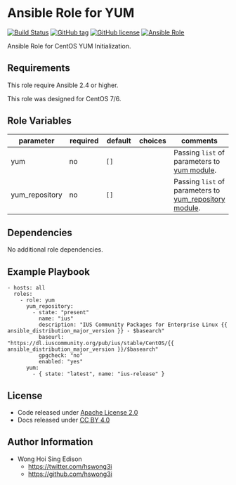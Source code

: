 Ansible Role for YUM
====================

[![Build Status](https://travis-ci.org/alvistack/ansible-role-yum.svg?branch=master)](https://travis-ci.org/alvistack/ansible-role-yum)
[![GitHub tag](https://img.shields.io/github/tag/alvistack/ansible-role-yum.svg)](https://github.com/alvistack/ansible-role-yum)
[![GitHub license](https://img.shields.io/github/license/alvistack/ansible-role-yum.svg)](https://github.com/alvistack/ansible-role-yum/blob/master/LICENSE)
[![Ansible Role](https://img.shields.io/badge/galaxy-alvistack.yum-blue.svg)](https://galaxy.ansible.com/alvistack/yum)

Ansible Role for CentOS YUM Initialization.

Requirements
------------

This role require Ansible 2.4 or higher.

This role was designed for CentOS 7/6.

Role Variables
--------------

<table>
<colgroup>
<col width="20%" />
<col width="20%" />
<col width="20%" />
<col width="20%" />
<col width="20%" />
</colgroup>
<thead>
<tr class="header">
<th>parameter</th>
<th>required</th>
<th>default</th>
<th>choices</th>
<th>comments</th>
</tr>
</thead>
<tbody>
<tr class="odd">
<td>yum</td>
<td>no</td>
<td><code>[]</code></td>
<td></td>
<td>Passing <code>list</code> of parameters to <a href="http://docs.ansible.com/ansible/yum_module.html">yum module</a>.</td>
</tr>
<tr class="even">
<td>yum_repository</td>
<td>no</td>
<td><code>[]</code></td>
<td></td>
<td>Passing <code>list</code> of parameters to <a href="http://docs.ansible.com/ansible/yum_repository_module.html">yum_repository module</a>.</td>
</tr>
</tbody>
</table>

Dependencies
------------

No additional role dependencies.

Example Playbook
----------------

    - hosts: all
      roles:
        - role: yum
          yum_repository:
            - state: "present"
              name: "ius"
              description: "IUS Community Packages for Enterprise Linux {{ ansible_distribution_major_version }} - $basearch"
              baseurl: "https://dl.iuscommunity.org/pub/ius/stable/CentOS/{{ ansible_distribution_major_version }}/$basearch"
              gpgcheck: "no"
              enabled: "yes"
          yum:
            - { state: "latest", name: "ius-release" }

License
-------

-   Code released under [Apache License 2.0](https://github.com/alvistack/ansible-role-yum/blob/master/LICENSE)
-   Docs released under [CC BY 4.0](http://creativecommons.org/licenses/by/4.0/)

Author Information
------------------

-   Wong Hoi Sing Edison
    -   <https://twitter.com/hswong3i>
    -   <https://github.com/hswong3i>

